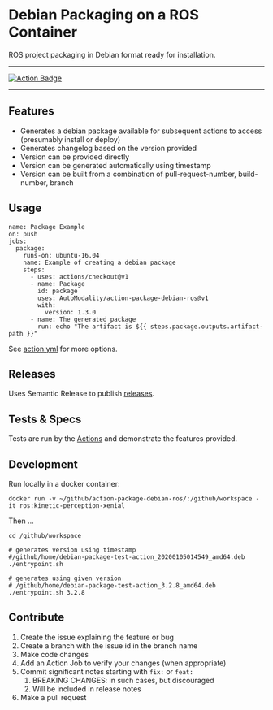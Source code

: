 # Debian Packaging on a ROS Container
ROS project packaging in Debian format ready for installation.

---

[
![Action Badge](https://github.com/AutoModality/action-package-debian-ros/workflows/Validate%20Packaging/badge.svg)](https://github.com/AutoModality/action-package-debian-ros/actions)

---

## Features
* Generates a debian package available for subsequent actions to access (presumably install or deploy)
* Generates changelog based on the version provided
* Version can be provided directly
* Version can be generated automatically using timestamp
* Version can be built from a combination of pull-request-number, build-number, branch

## Usage

```
name: Package Example
on: push
jobs:
  package:
    runs-on: ubuntu-16.04
    name: Example of creating a debian package
    steps:
      - uses: actions/checkout@v1
      - name: Package
        id: package
        uses: AutoModality/action-package-debian-ros@v1
        with:
          version: 1.3.0
      - name: The generated package
        run: echo "The artifact is ${{ steps.package.outputs.artifact-path }}"
```

See [action.yml](action.yml) for more options. 

## Releases

Uses Semantic Release to publish [releases](https://github.com/AutoModality/action-package-debian-ros/releases).


## Tests & Specs

Tests are run by the [Actions](https://github.com/AutoModality/action-package-debian-ros/actions) and demonstrate the features provided. 

## Development

Run locally in a docker container:

```
docker run -v ~/github/action-package-debian-ros/:/github/workspace -it ros:kinetic-perception-xenial
```

Then ...

```
cd /github/workspace

# generates version using timestamp
#/github/home/debian-package-test-action_20200105014549_amd64.deb
./entrypoint.sh  

# generates using given version
# /github/home/debian-package-test-action_3.2.8_amd64.deb
./entrypoint.sh 3.2.8 
```

## Contribute 

1. Create the issue explaining the feature or bug
1. Create a branch with the issue id in the branch name
1. Make code changes
1. Add an Action Job to verify your changes (when appropriate)
1. Commit significant notes starting with `fix:` or `feat:`
    1. BREAKING CHANGES: in such cases, but discouraged 
    1. Will be included in release notes
1. Make a pull request